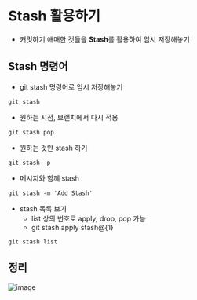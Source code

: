 # Stash 활용하기
* 커밋하기 애매한 것들을 **Stash**를 활용하여 임시 저장해놓기

## Stash 명령어
* git stash 명령어로 임시 저장해놓기
```
git stash
```

* 원하는 시점, 브랜치에서 다시 적용
```
git stash pop
```

* 원하는 것만 stash 하기
```
git stash -p
```

* 메시지와 함께 stash
```
git stash -m 'Add Stash'
```

* stash 목록 보기
  * list 상의 번호로 apply, drop, pop 가능
  * git stash apply stash@{1}
```
git stash list
```

## 정리

![image](https://github.com/vananaHope/TIL/assets/125250099/b715d566-53ff-4410-bbc0-05d418335514)


